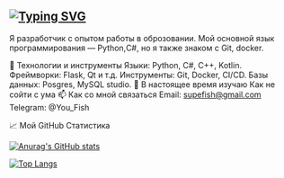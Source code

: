 ## [![Typing SVG](https://readme-typing-svg.demolab.com?font=Fira+Code&pause=1000&width=435&lines=%D0%9F%D1%80%D0%B8%D0%B2%D0%B5%D1%82+%D0%BC%D0%B5%D0%BD%D1%8F+%D0%B7%D0%BE%D0%B2%D1%83%D1%82+%D0%90%D0%BB%D0%B5%D0%BA%D1%81%D0%B0%D0%BD%D0%B4%D1%80)](https://git.io/typing-svg)

Я разработчик с опытом работы в оброзовании. Мой основной язык программирования — Python,С#, но я также знаком с Git, docker.

🔧 Технологии и инструменты
Языки: Python, C#, C++, Kotlin. 
Фреймворки: Flask, Qt и т.д.
Инструменты:  Git, Docker, CI/CD.
Базы данных: Posgres, MySQL studio.
🌱 В настоящее время изучаю
Как не сойти с ума 
📫 Как со мной связаться
Email: supefish@gmail.com
Telegram: @You_Fish 

📈 Мой GitHub Статистика

[![Anurag's GitHub stats](https://github-readme-stats.vercel.app/api?username=anuraghazra)](https://github.com/anuraghazra/github-readme-stats)

<!---Для подробной версии-->
[![Top Langs](https://github-readme-stats.vercel.app/api/top-langs/?username=anuraghazra)](https://github.com/anuraghazra/github-readme-stats)

